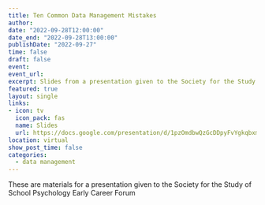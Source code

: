 ```yaml
---
title: Ten Common Data Management Mistakes
author: 
date: "2022-09-28T12:00:00"
date_end: "2022-09-28T13:00:00"
publishDate: "2022-09-27"
time: false
draft: false
event: 
event_url: 
excerpt: Slides from a presentation given to the Society for the Study of School Psychology Early Career Forum.
featured: true
layout: single
links:
- icon: tv
  icon_pack: fas
  name: Slides
  url: https://docs.google.com/presentation/d/1pzOmdbwQzGcDDpyFvYgkqbxm-BbEM-RBqI3pE9iJq-c/edit?usp=sharing
location: virtual
show_post_time: false
categories:
  - data management
---
```


These are materials for a presentation given to the Society for the Study of School Psychology Early Career Forum